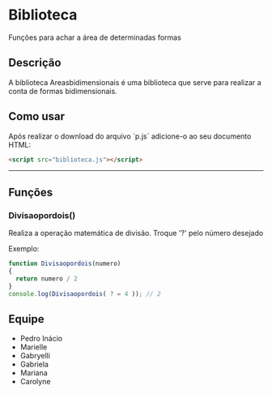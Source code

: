 # Biblioteca
Funções para achar a área de determinadas formas

## Descrição

A biblioteca Areasbidimensionais é uma biblioteca que serve para realizar a conta de formas bidimensionais.

## Como usar

Após realizar o download do arquivo ´p.js´ adicione-o ao seu documento HTML:

```html
<script src="biblioteca.js"></script>
```
___________________________________________________________________________________________________________________
## Funções

### Divisaopordois()

Realiza a operação matemática de divisão.
Troque '?' pelo número desejado


Exemplo:

```js
function Divisaopordois(numero)
{
  return numero / 2
}
console.log(Divisaopordois( ? = 4 )); // 2

```

## Equipe

- Pedro Inácio
- Marielle
- Gabryelli
- Gabriela
- Mariana
- Carolyne
